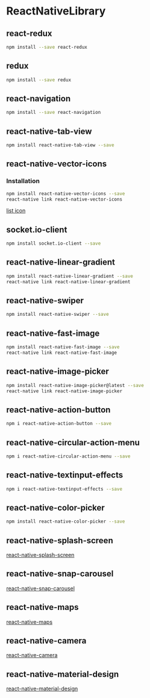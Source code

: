 # ReactNativeLibrary

## react-redux
```bash
npm install --save react-redux
```

## redux
```bash
npm install --save redux
```

## react-navigation
```bash
npm install --save react-navigation
```

## react-native-tab-view
```bash
npm install react-native-tab-view --save
```

## react-native-vector-icons
### Installation
```bash
npm install react-native-vector-icons --save
react-native link react-native-vector-icons
```
[list icon](https://oblador.github.io/react-native-vector-icons/)

## socket.io-client
```bash
npm install socket.io-client --save
```

## react-native-linear-gradient
```bash
npm install react-native-linear-gradient --save
react-native link react-native-linear-gradient
```
## react-native-swiper
```bash
npm install react-native-swiper --save
```

## react-native-fast-image
```bash
npm install react-native-fast-image --save
react-native link react-native-fast-image
```

## react-native-image-picker
```bash
npm install react-native-image-picker@latest --save
react-native link react-native-image-picker
```

## react-native-action-button
```bash
npm i react-native-action-button --save
```

## react-native-circular-action-menu
```bash
npm i react-native-circular-action-menu --save
```

## react-native-textinput-effects
```bash
npm i react-native-textinput-effects --save
```

## react-native-color-picker
```bash
npm install react-native-color-picker --save
```
## react-native-splash-screen
[react-native-splash-screen](https://github.com/crazycodeboy/react-native-splash-screen)

## react-native-snap-carousel
[react-native-snap-carousel](https://github.com/archriss/react-native-snap-carousel)

## react-native-maps
[react-native-maps](https://github.com/react-community/react-native-maps)

## react-native-camera
[react-native-camera](https://github.com/react-native-community/react-native-camera)

## react-native-material-design
[react-native-material-design](https://github.com/react-native-material-design/react-native-material-design)
